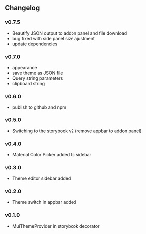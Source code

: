## Changelog

### v0.7.5
* Beautify JSON output to addon panel and file download
* bug fixed with side panel size ajustment
* update dependencies

### v0.7.0
* appearance
* save theme as JSON file
* Query string parameters
* clipboard string

### v0.6.0

* publish to github and npm

### v0.5.0

* Switching to the storybook v2
(remove appbar to addon panel)

### v0.4.0

* Material Color Picker added to sidebar

### v0.3.0

* Theme editor sidebar added

### v0.2.0

* Theme switch in appbar added

### v0.1.0

* MuiThemeProvider in storybook decorator
